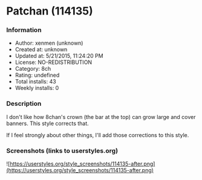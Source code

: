 # Patchan (114135)

### Information
- Author: xenmen (unknown)
- Created at: unknown
- Updated at: 5/21/2015, 11:24:20 PM
- License: NO-REDISTRIBUTION
- Category: 8ch
- Rating: undefined
- Total installs: 43
- Weekly installs: 0


### Description
I don't like how 8chan's crown (the bar at the top) can grow large and cover banners. This style corrects that.

If I feel strongly about other things, I'll add those corrections to this style.


### Screenshots (links to userstyles.org)
![https://userstyles.org/style_screenshots/114135-after.png](https://userstyles.org/style_screenshots/114135-after.png)


